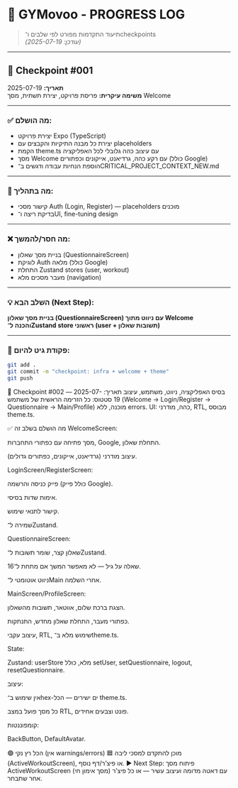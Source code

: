 # 🚦 GYMovoo - PROGRESS LOG

> תיעוד התקדמות מפורט לפי שלבים ו־checkpoints  
> _(עודכן: 2025-07-19)_

---

## 🔖 Checkpoint #001

**תאריך:** 2025-07-19  
**משימה עיקרית:** פריסת פרויקט, יצירת תשתית, מסך Welcome

---

### ✅ מה הושלם:

- יצירת פרויקט Expo (TypeScript)
- יצירת כל מבנה התיקיות והקבצים עם placeholders
- הקמת theme.ts עם עיצוב כהה גלובלי לכל האפליקציה
- מסך Welcome עם רקע כהה, גרדיאנט, אייקונים וכפתורים (כולל Google)
- הוספת הנחיות עבודה ודגשים ב־CRITICAL_PROJECT_CONTEXT_NEW.md

---

### 🔧 מה בתהליך:

- קישור מסכי Auth (Login, Register) — placeholders מוכנים
- בדיקת ריצה ו־UI, fine-tuning design

---

### ❌ מה חסר/להמשך:

- בניית מסך שאלון (QuestionnaireScreen)
- לוגיקת Auth מלאה (כולל Google)
- התחלת Zustand stores (user, workout)
- מעבר מסכים מלא (navigation)

---

### 💡 **השלב הבא (Next Step):**

**בניית מסך שאלון (QuestionnaireScreen) עם ניווט מתוך Welcome  
והכנה ל־Zustand store ראשוני (user + תשובות שאלון)**

---

### 🚀 פקודת גיט להיום:

```bash
git add .
git commit -m "checkpoint: infra + welcome + theme"
git push
```

🔖 Checkpoint #002 — בסיס האפליקציה, ניווט, משתמש, עיצוב
תאריך: 2025-07-19
סטטוס: כל הזרימה הראשית של משתמש (Welcome → Login/Register → Questionnaire → Main/Profile) מוכנה, ללא errors.
UI: כהה, מודרני, RTL, מבוסס theme.ts.

✅ מה הושלם בשלב זה
WelcomeScreen:

מסך פתיחה עם כפתורי התחברות, Google, התחלת שאלון.

עיצוב מודרני (גרדיאנט, אייקונים, כפתורים גדולים).

LoginScreen/RegisterScreen:

פייק כניסה והרשמה (כולל פייק Google).

אימות שדות בסיסי.

קישור לתנאי שימוש.

שמירה ל־Zustand.

QuestionnaireScreen:

שאלון קצר, שומר תשובות ל־Zustand.

שאלה על גיל — לא מאפשר המשך אם מתחת ל־16.

ניווט אוטומטי ל־Main אחרי השלמה.

MainScreen/ProfileScreen:

הצגת ברכת שלום, אווטאר, תשובות מהשאלון.

כפתורי מעבר, התחלת שאלון מחדש, התנתקות.

עיצוב עקבי, RTL, שימוש מלא ב־theme.ts.

State:

Zustand: userStore מלא, כולל setUser, setQuestionnaire, logout, resetQuestionnaire.

עיצוב:

אין שימוש ב־hex-ים ישירים — הכל theme.ts.

כל מסך פועל במצב RTL, פונט וצבעים אחידים.

קומפוננטות:

BackButton, DefaultAvatar.

🟢 הכל רץ נקי (אין warnings/errors)
🟦 מוכן להתקדם למסכי ליבה (ActiveWorkoutScreen), או פיצ’ר/דף נוסף.
▶️ Next Step:
פיתוח מסך ActiveWorkoutScreen (מסך אימון חי) עם דאטה מדומה ועיצוב עשיר — או כל פיצ’ר אחר שתבחר.
